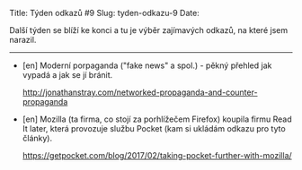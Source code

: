 Title: Týden odkazů #9
Slug: tyden-odkazu-9
Date:

Další týden se blíží ke konci a tu je výběr zajímavých odkazů, na které jsem narazil.

---

*   [en] Moderní porpaganda ("fake news" a spol.) - pěkný přehled jak vypadá a jak se jí bránit. 

    <http://jonathanstray.com/networked-propaganda-and-counter-propaganda>

*   [en] Mozilla (ta firma, co stojí za porhlížečem Firefox) koupila firmu Read It later, která provozuje službu Pocket (kam si ukládám odkazu pro tyto články).

    <https://getpocket.com/blog/2017/02/taking-pocket-further-with-mozilla/>

